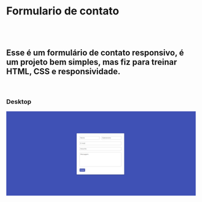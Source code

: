 <h1>Formulario de contato</h1>
<br>
<br>
<h2>Esse é um formulário de contato responsivo, é um projeto bem simples, mas fiz para treinar HTML, CSS e responsividade.</h2>
<br>


<h3>Desktop</h3>

<img src="https://github.com/Karine-Timoteo/Formulario-de-contato-responsivo/blob/master/assets/desktop.jpeg?raw=true">
<br>
<br>


